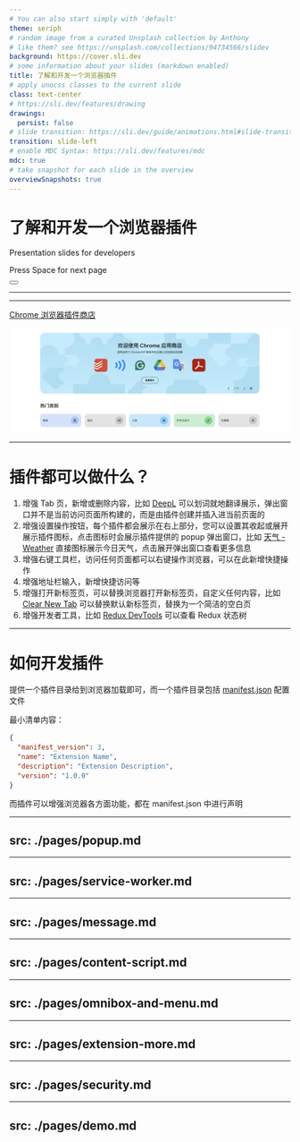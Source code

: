 ```yaml
---
# You can also start simply with 'default'
theme: seriph
# random image from a curated Unsplash collection by Anthony
# like them? see https://unsplash.com/collections/94734566/slidev
background: https://cover.sli.dev
# some information about your slides (markdown enabled)
title: 了解和开发一个浏览器插件
# apply unocss classes to the current slide
class: text-center
# https://sli.dev/features/drawing
drawings:
  persist: false
# slide transition: https://sli.dev/guide/animations.html#slide-transitions
transition: slide-left
# enable MDC Syntax: https://sli.dev/features/mdc
mdc: true
# take snapshot for each slide in the overview
overviewSnapshots: true
---
```


# 了解和开发一个浏览器插件

Presentation slides for developers

<div class="pt-12">
  <span @click="$slidev.nav.next" class="px-2 py-1 rounded cursor-pointer" hover="bg-white bg-opacity-10">
    Press Space for next page <carbon:arrow-right class="inline"/>
  </span>
</div>

<div class="abs-br m-6 flex gap-2">
  <button @click="$slidev.nav.openInEditor()" title="Open in Editor" class="text-xl slidev-icon-btn opacity-50 !border-none !hover:text-white">
    <carbon:edit />
  </button>
  <a href="https://github.com/slidevjs/slidev" target="_blank" alt="GitHub" title="Open in GitHub"
    class="text-xl slidev-icon-btn opacity-50 !border-none !hover:text-white">
    <carbon-logo-github />
  </a>
</div>

<!--
The last comment block of each slide will be treated as slide notes. It will be visible and editable in Presenter Mode along with the slide. [Read more in the docs](https://sli.dev/guide/syntax.html#notes)
-->

---

<Toc />

---

[Chrome 浏览器插件商店](https://chromewebstore.google.com)

![store](./assets/store.png)

---

# 插件都可以做什么？

1. 增强 Tab 页，新增或删除内容，比如 [DeepL](https://chromewebstore.google.com/detail/deepl%EF%BC%9A%E4%BA%BA%E5%B7%A5%E6%99%BA%E8%83%BD%E7%BF%BB%E8%AF%91%E5%99%A8%E5%92%8C%E5%86%99%E4%BD%9C%E5%8A%A9%E6%89%8B/cofdbpoegempjloogbagkncekinflcnj) 可以划词就地翻译展示，弹出窗口并不是当前访问页面所构建的，而是由插件创建并插入进当前页面的
2. 增强设置操作按钮，每个插件都会展示在右上部分，您可以设置其收起或展开展示插件图标，点击图标时会展示插件提供的 popup 弹出窗口，比如 [天气 - Weather](https://chromewebstore.google.com/detail/%E5%A4%A9%E6%B0%94-weather/ibieofighcnndjcjchdahdiacjpmkhgf) 直接图标展示今日天气，点击展开弹出窗口查看更多信息
3. 增强右键工具栏，访问任何页面都可以右键操作浏览器，可以在此新增快捷操作
4. 增强地址栏输入，新增快捷访问等
5. 增强打开新标签页，可以替换浏览器打开新标签页，自定义任何内容，比如 [Clear New Tab](https://chromewebstore.google.com/detail/clear-new-tab/felphkbfjadmcejnibcmcncimlappdde) 可以替换默认新标签页，替换为一个简洁的空白页
6. 增强开发者工具，比如 [Redux DevTools](https://chromewebstore.google.com/detail/redux-devtools/lmhkpmbekcpmknklioeibfkpmmfibljd) 可以查看 Redux 状态树

---

# 如何开发插件

提供一个插件目录给到浏览器加载即可，而一个插件目录包括 [manifest.json](https://developer.chrome.com/docs/extensions/reference/manifest) 配置文件

最小清单内容：

```json
{
  "manifest_version": 3,
  "name": "Extension Name",
  "description": "Extension Description",
  "version": "1.0.0"
}
```

而插件可以增强浏览器各方面功能，都在 manifest.json 中进行声明

---
src: ./pages/popup.md
---

---
src: ./pages/service-worker.md
---

---
src: ./pages/message.md
---

---
src: ./pages/content-script.md
---

---
src: ./pages/omnibox-and-menu.md
---

---
src: ./pages/extension-more.md
---

---
src: ./pages/security.md
---

---
src: ./pages/demo.md
---
